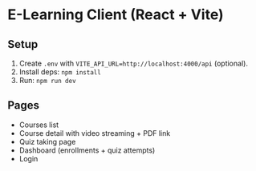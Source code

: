 # E-Learning Client (React + Vite)

## Setup
1. Create `.env` with `VITE_API_URL=http://localhost:4000/api` (optional).
2. Install deps: `npm install`
3. Run: `npm run dev`

## Pages
- Courses list
- Course detail with video streaming + PDF link
- Quiz taking page
- Dashboard (enrollments + quiz attempts)
- Login

